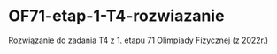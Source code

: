 # OF71-etap-1-T4-rozwiazanie
Rozwiązanie do zadania T4 z 1. etapu 71 Olimpiady Fizycznej (z 2022r.)

